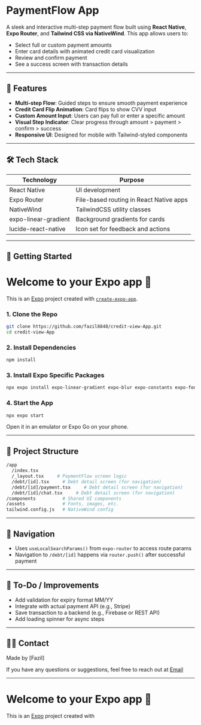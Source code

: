 # PaymentFlow App

A sleek and interactive multi-step payment flow built using **React Native**, **Expo Router**, and **Tailwind CSS via NativeWind**. This app allows users to:

- Select full or custom payment amounts
- Enter card details with animated credit card visualization
- Review and confirm payment
- See a success screen with transaction details

---

## 📱 Features

- **Multi-step Flow**: Guided steps to ensure smooth payment experience
- **Credit Card Flip Animation**: Card flips to show CVV input
- **Custom Amount Input**: Users can pay full or enter a specific amount
- **Visual Step Indicator**: Clear progress through amount > payment > confirm > success
- **Responsive UI**: Designed for mobile with Tailwind-styled components

---

## 🛠️ Tech Stack

| Technology           | Purpose                                 |
| -------------------- | --------------------------------------- |
| React Native         | UI development                          |
| Expo Router          | File-based routing in React Native apps |
| NativeWind           | TailwindCSS utility classes             |
| expo-linear-gradient | Background gradients for cards          |
| lucide-react-native  | Icon set for feedback and actions       |

---

## 🚀 Getting Started

# Welcome to your Expo app 👋

This is an [Expo](https://expo.dev) project created with [`create-expo-app`](https://www.npmjs.com/package/create-expo-app).

### 1. Clone the Repo

```bash
git clone https://github.com/fazil8848/credit-view-App.git
cd credit-view-App
```

### 2. Install Dependencies

```bash
npm install
```

### 3. Install Expo Specific Packages

```bash
npx expo install expo-linear-gradient expo-blur expo-constants expo-font expo-haptics expo-image expo-linking expo-router expo-splash-screen expo-status-bar expo-symbols expo-system-ui expo-web-browser
```

### 4. Start the App

```bash
npx expo start
```

Open it in an emulator or Expo Go on your phone.

---

## 📁 Project Structure

```bash
/app
  /index.tsx
  /_layout.tsx     # PaymentFlow screen logic
  /debt/[id].tsx     # Debt detail screen (for navigation)
  /debt/[id]/payment.tsx     # Debt detail screen (for navigation)
  /debt/[id]/chat.tsx     # Debt detail screen (for navigation)
/components          # Shared UI components
/assets              # Fonts, images, etc.
tailwind.config.js   # NativeWind config
```

---

## 🧩 Navigation

- Uses `useLocalSearchParams()` from `expo-router` to access route params
- Navigation to `/debt/[id]` happens via `router.push()` after successful payment

---

## 📌 To-Do / Improvements

- Add validation for expiry format MM/YY
- Integrate with actual payment API (e.g., Stripe)
- Save transaction to a backend (e.g., Firebase or REST API)
- Add loading spinner for async steps

---

## 🙋‍♂️ Contact

Made by \[Fazil]

If you have any questions or suggestions, feel free to reach out at [Email](mailto:fazilfaz8848@gmail.com)

---

# Welcome to your Expo app 👋

This is an [Expo](https://expo.dev) project created with
